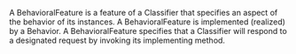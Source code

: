 A BehavioralFeature is a feature of a Classifier that specifies an aspect of the behavior of its instances.  A BehavioralFeature is implemented (realized) by a Behavior. A BehavioralFeature specifies that a Classifier will respond to a designated request by invoking its implementing method.